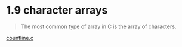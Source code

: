 # 1.9 character arrays

>The most common type of array in C is the array of characters.

[countline.c](./countline.c)